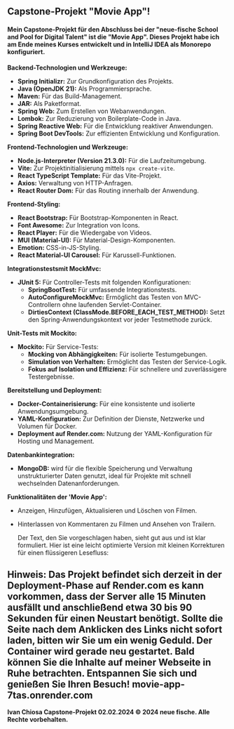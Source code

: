 ## Capstone-Projekt "Movie App"!
#### Mein Capstone-Projekt für den Abschluss bei der "neue-fische School and Pool for Digital Talent" ist die "Movie App". Dieses Projekt habe ich am Ende meines Kurses entwickelt und in IntelliJ IDEA als Monorepo konfiguriert.

**Backend-Technologien und Werkzeuge:**
- **Spring Initializr:** Zur Grundkonfiguration des Projekts.
- **Java (OpenJDK 21):** Als Programmiersprache.
- **Maven:** Für das Build-Management.
- **JAR:** Als Paketformat.
- **Spring Web:** Zum Erstellen von Webanwendungen.
- **Lombok:** Zur Reduzierung von Boilerplate-Code in Java.
- **Spring Reactive Web:** Für die Entwicklung reaktiver Anwendungen.
- **Spring Boot DevTools:** Zur effizienten Entwicklung und Konfiguration.

**Frontend-Technologien und Werkzeuge:**
- **Node.js-Interpreter (Version 21.3.0):** Für die Laufzeitumgebung.
- **Vite:** Zur Projektinitialisierung mittels `npx create-vite`.
- **React TypeScript Template:** Für das Vite-Projekt.
- **Axios:** Verwaltung von HTTP-Anfragen.
- **React Router Dom:** Für das Routing innerhalb der Anwendung.

**Frontend-Styling:**
- **React Bootstrap:** Für Bootstrap-Komponenten in React.
- **Font Awesome:** Zur Integration von Icons.
- **React Player:** Für die Wiedergabe von Videos.
- **MUI (Material-UI):** Für Material-Design-Komponenten.
- **Emotion:** CSS-in-JS-Styling.
- **React Material-UI Carousel:** Für Karussell-Funktionen.

**Integrationstestsmit MockMvc:**
- **JUnit 5:** Für Controller-Tests mit folgenden Konfigurationen:
  - **SpringBootTest:** Für umfassende Integrationstests.
  - **AutoConfigureMockMvc:** Ermöglicht das Testen von MVC-Controllern ohne laufenden Servlet-Container.
  - **DirtiesContext (ClassMode.BEFORE_EACH_TEST_METHOD):** Setzt den Spring-Anwendungskontext vor jeder Testmethode zurück.

**Unit-Tests mit Mockito:**
- **Mockito:** Für Service-Tests:
  - **Mocking von Abhängigkeiten:** Für isolierte Testumgebungen.
  - **Simulation von Verhalten:** Ermöglicht das Testen der Service-Logik.
  - **Fokus auf Isolation und Effizienz:** Für schnellere und zuverlässigere Testergebnisse.

**Bereitstellung und Deployment:**
- **Docker-Containerisierung:** Für eine konsistente und isolierte Anwendungsumgebung.
- **YAML-Konfiguration:** Zur Definition der Dienste, Netzwerke und Volumen für Docker.
- **Deployment auf Render.com:** Nutzung der YAML-Konfiguration für Hosting und Management.

**Datenbankintegration:** 
- **MongoDB:** wird für die flexible Speicherung und Verwaltung unstrukturierter Daten genutzt, ideal für Projekte mit schnell wechselnden Datenanforderungen.
  
**Funktionalitäten der 'Movie App':**
- Anzeigen, Hinzufügen, Aktualisieren und Löschen von Filmen.
- Hinterlassen von Kommentaren zu Filmen und Ansehen von Trailern.

  Der Text, den Sie vorgeschlagen haben, sieht gut aus und ist klar formuliert. Hier ist eine leicht optimierte Version mit kleinen Korrekturen für einen flüssigeren Lesefluss:

**Hinweis:**
Das Projekt befindet sich derzeit in der Deployment-Phase auf Render.com es kann vorkommen, dass der Server alle 15 Minuten ausfällt und anschließend etwa 30 bis 90 Sekunden für einen Neustart benötigt. Sollte die Seite nach dem Anklicken des Links nicht sofort laden, bitten wir Sie um ein wenig Geduld. Der Container wird gerade neu gestartet. Bald können Sie die Inhalte auf meiner Webseite in Ruhe betrachten. Entspannen Sie sich und genießen Sie Ihren Besuch! **movie-app-7tas.onrender.com**
---
**Ivan Chiosa Capstone-Projekt 02.02.2024 © 2024 neue fische. Alle Rechte vorbehalten.**
